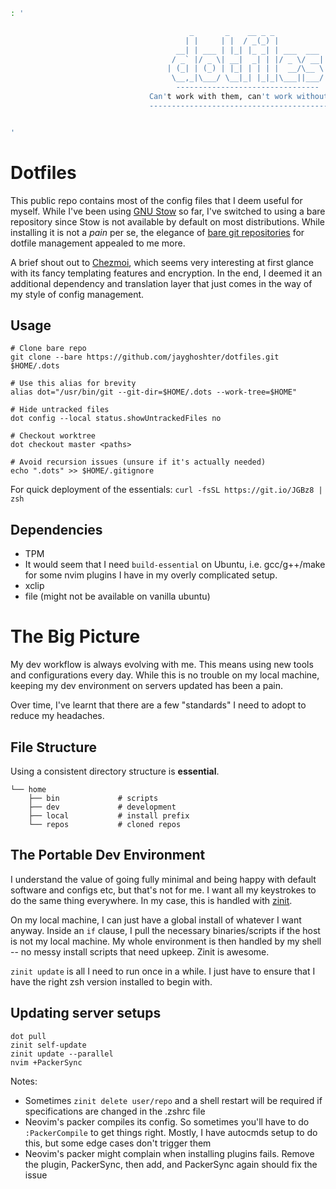 ```bash
: '

                                        _       _    __ _ _
                                       | |     | |  / _(_) |
                                     __| | ___ | |_| |_ _| | ___  ___
                                    / _` |/ _ \| __|  _| | |/ _ \/ __|
                                   | (_| | (_) | |_| | | | |  __/\__ \
                                    \__,_|\___/ \__|_| |_|_|\___||___/
                                     --------------------------------          
                               Can't work with them, can't work without them
                               ---------------------------------------------


'
```

# Dotfiles

This public repo contains most of the config files that I deem useful for myself. While I've been using [GNU Stow]() so far, I've switched to using a bare repository since Stow is not available by default on most distributions. While installing it is not a _pain_ per se, the elegance of [bare git repositories](https://www.atlassian.com/git/tutorials/dotfiles) for dotfile management appealed to me more. 

A brief shout out to [Chezmoi](https://blog.lazkani.io/posts/backup/dotfiles-with-chezmoi/), which seems very interesting at first glance with its fancy templating features and encryption. In the end, I deemed it an additional dependency and translation layer that just comes in the way of my style of config management.

## Usage
```
# Clone bare repo
git clone --bare https://github.com/jayghoshter/dotfiles.git $HOME/.dots

# Use this alias for brevity
alias dot="/usr/bin/git --git-dir=$HOME/.dots --work-tree=$HOME"

# Hide untracked files
dot config --local status.showUntrackedFiles no

# Checkout worktree
dot checkout master <paths>

# Avoid recursion issues (unsure if it's actually needed)
echo ".dots" >> $HOME/.gitignore
```

For quick deployment of the essentials: `curl -fsSL https://git.io/JGBz8 | zsh`

## Dependencies
- TPM
- It would seem that I need `build-essential` on Ubuntu, i.e. gcc/g++/make for some nvim plugins I have in my overly complicated setup.
- xclip
- file (might not be available on vanilla ubuntu)

# The Big Picture

My dev workflow is always evolving with me. This means using new tools and configurations every day. While this is no trouble on my local machine, keeping my dev environment on servers updated has been a pain.

Over time, I've learnt that there are a few "standards" I need to adopt to reduce my headaches.

## File Structure

Using a consistent directory structure is **essential**. 

```
└── home
    ├── bin             # scripts 
    ├── dev             # development
    ├── local           # install prefix
    └── repos           # cloned repos
```

## The Portable Dev Environment

I understand the value of going fully minimal and being happy with default software and configs etc, but that's not for me. I want all my keystrokes to do the same thing everywhere. In my case, this is handled with [zinit](https://github.com/zdharma/zinit).

On my local machine, I can just have a global install of whatever I want anyway. Inside an `if` clause, I pull the necessary binaries/scripts if the host is not my local machine. My whole environment is then handled by my shell -- no messy install scripts that need upkeep. Zinit is awesome. 

`zinit update` is all I need to run once in a while. I just have to ensure that I have the right zsh version installed to begin with. 

## Updating server setups

```
dot pull
zinit self-update
zinit update --parallel
nvim +PackerSync
```

Notes: 
- Sometimes `zinit delete user/repo` and a shell restart will be required if specifications are changed in the .zshrc file
- Neovim's packer compiles its config. So sometimes you'll have to do `:PackerCompile` to get things right. Mostly, I have autocmds setup to do this, but some edge cases don't trigger them
- Neovim's packer might complain when installing plugins fails. Remove the plugin, PackerSync, then add, and PackerSync again should fix the issue
